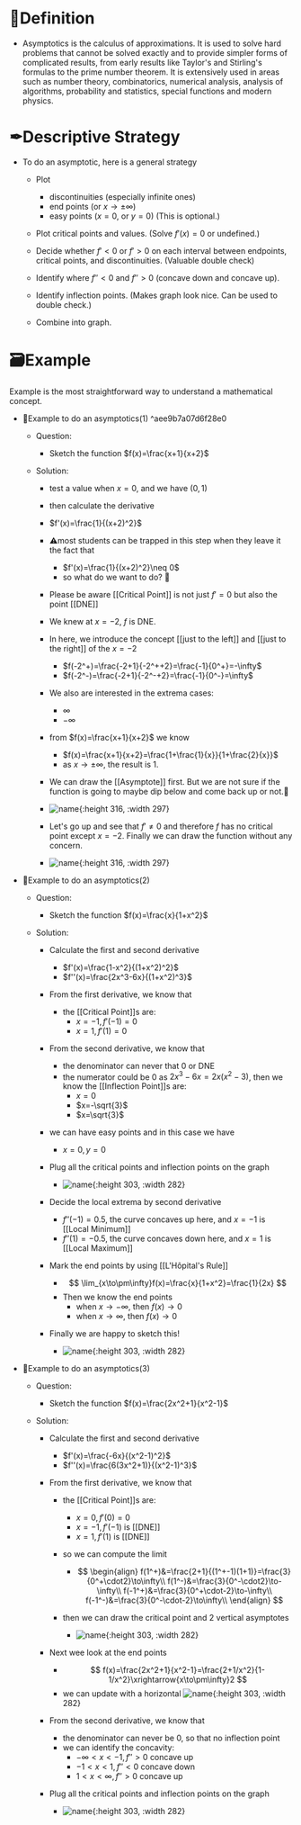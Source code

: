 # 📝Definition
- Asymptotics is the calculus of approximations. It is used to solve hard problems that cannot be solved exactly and to provide simpler forms of complicated results, from early results like Taylor's and Stirling's formulas to the prime number theorem. It is extensively used in areas such as number theory, combinatorics, numerical analysis, analysis of algorithms, probability and statistics, special functions and modern physics.

# ✒Descriptive Strategy
- To do an asymptotic, here is a general strategy
    - Plot
        - discontinuities (especially infinite ones)
        - end points (or $x\to\pm\infty$)
        - easy points ($x=0$, or $y=0$) (This is optional.)
        
    - Plot critical points and values. (Solve $f'(x)=0$ or undefined.)
    - Decide whether $f'<0$ or $f'>0$ on each interval between endpoints, critical points, and discontinuities. (Valuable double check)
    - Identify where $f''<0$ and $f''>0$ (concave down and concave up).
    - Identify inflection points. (Makes graph look nice. Can be used to double check.)
    - Combine into graph.
    
# 🗃Example
Example is the most straightforward way to understand a mathematical concept.
- 📌Example to do an asymptotics(1) ^aee9b7a07d6f28e0
    - Question:
        - Sketch the function $f(x)=\frac{x+1}{x+2}$
        
    - Solution:
        - test a value when $x=0$, and we have $(0, 1)$
        - then calculate the derivative
        - $f'(x)=\frac{1}{(x+2)^2}$
        - ⚠most students can be trapped in this step when they leave it the fact that
            - $f'(x)=\frac{1}{(x+2)^2}\neq 0$
            - so what do we want to do? 🤔
            
        - Please be aware [[Critical Point]] is not just $f'=0$ but also the point [[DNE]]
        - We knew at $x=-2$, $f$ is DNE.
        - In here, we introduce the concept [[just to the left]] and [[just to the right]] of the $x=-2$
            - $f(-2^+)=\frac{-2+1}{-2^++2}=\frac{-1}{0^+}=-\infty$
            - $f(-2^-)=\frac{-2+1}{-2^-+2}=\frac{-1}{0^-}=\infty$
            
        - We also are interested in the extrema cases:
            - $\infty$
            - $-\infty$
            
        - from $f(x)=\frac{x+1}{x+2}$ we know
            - $f(x)=\frac{x+1}{x+2}=\frac{1+\frac{1}{x}}{1+\frac{2}{x}}$
            - as $x\to\pm\infty$, the result is $1$.
            
        - We can draw the [[Asymptote]] first. But we are not sure if the function is going to maybe dip below and come back up or not.🤔
        - ![name](../assets/f_x_frac_x_1_x_2_notfinished.svg){:height 316, :width 297}
        - Let's go up and see that $f'\neq0$ and therefore $f$ has no critical point except $x=-2$. Finally we can draw the function without any concern.
        - ![name](../assets/f_x_frac_x_1_x_2.svg){:height 316, :width 297}
        
- 📌Example to do an asymptotics(2)
    - Question:
        - Sketch the function $f(x)=\frac{x}{1+x^2}$
        
    - Solution:
        - Calculate the first and second derivative
            - $f'(x)=\frac{1-x^2}{(1+x^2)^2}$
            - $f''(x)=\frac{2x^3-6x}{(1+x^2)^3}$
            
        - From the first derivative, we know that
            - the [[Critical Point]]s are:
                - $x=-1, f'(-1)=0$
                - $x=1, f'(1)=0$
                
        - From the second derivative, we know that
            - the denominator can never that 0 or DNE
            - the numerator could be 0 as $2x^3-6x=2x(x^2-3)$, then we know the [[Inflection Point]]s are:
                - $x=0$
                - $x=-\sqrt{3}$
                - $x=\sqrt{3}$
                
        - we can have easy points and in this case we have
            - $x=0, y=0$
            
        - Plug all the critical points and inflection points on the graph
            - ![name](../assets/f_x_frac_x_1_x_2_a.svg){:height 303, :width 282}
            
        - Decide the local extrema by second derivative
            - $f''(-1)=0.5$, the curve concaves up here, and $x=-1$ is [[Local Minimum]]
            - $f''(1)=-0.5$, the curve concaves down here, and $x=1$ is [[Local Maximum]]
            
        - Mark the end points by using [[L'Hôpital's Rule]]
            - $$
              \lim_{x\to\pm\infty}f(x)=\frac{x}{1+x^2}=\frac{1}{2x}
              $$
            - Then we know the end points
                - when $x\to-\infty$, then $f(x)\to0$
                - when $x\to\infty$, then $f(x)\to0$
                
        - Finally we are happy to sketch this!
            - ![name](../assets/f_x_frac_x_1_x_2_b.svg){:height 303, :width 282}
            
- 📌Example to do an asymptotics(3)
    - Question:
        - Sketch the function $f(x)=\frac{2x^2+1}{x^2-1}$
        
    - Solution:
        - Calculate the first and second derivative
            - $f'(x)=\frac{-6x}{(x^2-1)^2}$
            - $f''(x)=\frac{6(3x^2+1)}{(x^2-1)^3}$
            
        - From the first derivative, we know that
            - the [[Critical Point]]s are:
                - $x=0, f'(0)=0$
                - $x=-1, f'(-1)$ is [[DNE]]
                - $x=1, f'(1)$ is [[DNE]]
                
            - so we can compute the limit
                - $$
                  \begin{align}
                  f(1^+)&=\frac{2+1}{(1^+-1)(1+1)}=\frac{3}{0^+\cdot2}\to\infty\\
                  f(1^-)&=\frac{3}{0^-\cdot2}\to-\infty\\
                  f(-1^+)&=\frac{3}{0^+\cdot-2}\to-\infty\\
                  f(-1^-)&=\frac{3}{0^-\cdot-2}\to\infty\\
                  \end{align}
                  $$
                
            - then we can draw the critical point and 2 vertical asymptotes
                - ![name](../assets/f_x_frac_2x_2_1_x_2_1_a.svg){:height 303, :width 282}
                
        - Next wee look at the end points
            - $$
              f(x)=\frac{2x^2+1}{x^2-1}=\frac{2+1/x^2}{1-1/x^2}\xrightarrow{x\to\pm\infty}2
              $$
            - we can update with a horizontal
              ![name](../assets/f_x_frac_2x_2_1_x_2_1_b.svg){:height 303, :width 282}
            
        - From the second derivative, we know that
            - the denominator can never be 0, so that no inflection point
            - we can identify the concavity:
                - $-\infty<x<-1, f''>0$ concave up
                - $-1<x<1, f''<0$ concave down
                - $1<x<\infty, f''>0$ concave up
                
        - Plug all the critical points and inflection points on the graph
            - ![name](../assets/f_x_frac_2x_2_1_x_2_1_c.svg){:height 303, :width 282}
            